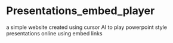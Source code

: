 # Presentations_embed_player
a simple website created using cursor AI to play powerpoint style presentations online using embed links
